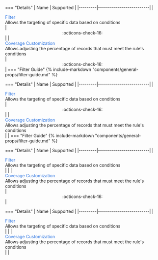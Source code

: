 <!-- all-props--start -->
=== "Details"
    | Name    | Supported                |
    |---------|--------------------------|
    | <div style="color: #357AE3;">Filter</div><div>Allows the targeting of specific data based on conditions</div>      | <div style="text-align:center">:octicons-check-16:</div>  |
    | <div style="color: #357AE3;">Coverage Customization</div><div>Allows adjusting the percentage of records that must meet the rule's conditions</div> | <div style="text-align:center">:octicons-check-16:</div>  |
=== "Filter Guide"
    {%
        include-markdown "components/general-props/filter-guide.md"
    %}
<!-- all-props--end -->

<!-- filter-only--start -->
=== "Details"
    | Name    | Supported                |
    |---------|--------------------------|
    | <div style="color: #357AE3;">Filter</div><div>Allows the targeting of specific data based on conditions</div>      | <div style="text-align:center">:octicons-check-16:</div>  |
    | <div class="grayscale" style="color: #357AE3;">Coverage Customization</div><div>Allows adjusting the percentage of records that must meet the rule's conditions</div> | |
=== "Filter Guide"
    {%
        include-markdown "components/general-props/filter-guide.md"
    %}
<!-- filter-only--end -->

<!-- coverage-only--start -->
=== "Details"
    | Name    | Supported                |
    |---------|--------------------------|
    | <div class="grayscale" style="color: #357AE3;">Filter</div><div>Allows the targeting of specific data based on conditions</div>      | |
    | <div style="color: #357AE3;">Coverage Customization</div><div>Allows adjusting the percentage of records that must meet the rule's conditions</div> | <div style="text-align:center">:octicons-check-16:</div> |
<!-- coverage-only--end -->

<!-- none-props--start -->
=== "Details"
    | Name    | Supported                |
    |---------|--------------------------|
    | <div class="grayscale" style="color: #357AE3;">Filter</div><div>Allows the targeting of specific data based on conditions</div>      | |
    | <div class="grayscale" style="color: #357AE3;">Coverage Customization</div><div>Allows adjusting the percentage of records that must meet the rule's conditions</div> | |
<!-- none-props--end -->

